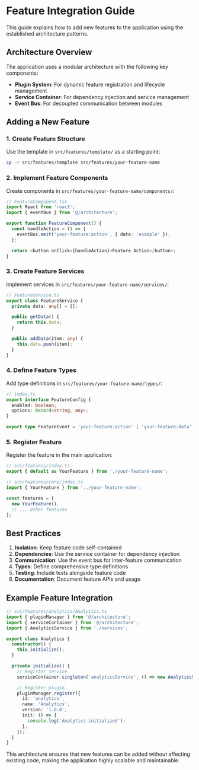 # Feature Integration Guide

This guide explains how to add new features to the application using the established architecture patterns.

## Architecture Overview

The application uses a modular architecture with the following key components:

- **Plugin System**: For dynamic feature registration and lifecycle management
- **Service Container**: For dependency injection and service management
- **Event Bus**: For decoupled communication between modules

## Adding a New Feature

### 1. Create Feature Structure

Use the template in `src/features/template/` as a starting point:

```bash
cp -r src/features/template src/features/your-feature-name
```

### 2. Implement Feature Components

Create components in `src/features/your-feature-name/components/`:

```typescript
// FeatureComponent.tsx
import React from 'react';
import { eventBus } from '@/architecture';

export function FeatureComponent() {
  const handleAction = () => {
    eventBus.emit('your-feature:action', { data: 'example' });
  };

  return <button onClick={handleAction}>Feature Action</button>;
}
```

### 3. Create Feature Services

Implement services in `src/features/your-feature-name/services/`:

```typescript
// FeatureService.ts
export class FeatureService {
  private data: any[] = [];

  public getData() {
    return this.data;
  }

  public addData(item: any) {
    this.data.push(item);
  }
}
```

### 4. Define Feature Types

Add type definitions in `src/features/your-feature-name/types/`:

```typescript
// index.ts
export interface FeatureConfig {
  enabled: boolean;
  options: Record<string, any>;
}

export type FeatureEvent = 'your-feature:action' | 'your-feature:data';
```

### 5. Register Feature

Register the feature in the main application:

```typescript
// src/features/index.ts
export { default as YourFeature } from './your-feature-name';

// src/features/core/index.ts
import { YourFeature } from '../your-feature-name';

const features = [
  new YourFeature(),
  // ... other features
];
```

## Best Practices

1. **Isolation**: Keep feature code self-contained
2. **Dependencies**: Use the service container for dependency injection
3. **Communication**: Use the event bus for inter-feature communication
4. **Types**: Define comprehensive type definitions
5. **Testing**: Include tests alongside feature code
6. **Documentation**: Document feature APIs and usage

## Example Feature Integration

```typescript
// src/features/analytics/Analytics.ts
import { pluginManager } from '@/architecture';
import { serviceContainer } from '@/architecture';
import { AnalyticsService } from './services';

export class Analytics {
  constructor() {
    this.initialize();
  }

  private initialize() {
    // Register service
    serviceContainer.singleton('analyticsService', () => new AnalyticsService());

    // Register plugin
    pluginManager.register({
      id: 'analytics',
      name: 'Analytics',
      version: '1.0.0',
      init: () => {
        console.log('Analytics initialized');
      },
    });
  }
}
```

This architecture ensures that new features can be added without affecting existing code, making the application highly scalable and maintainable.
